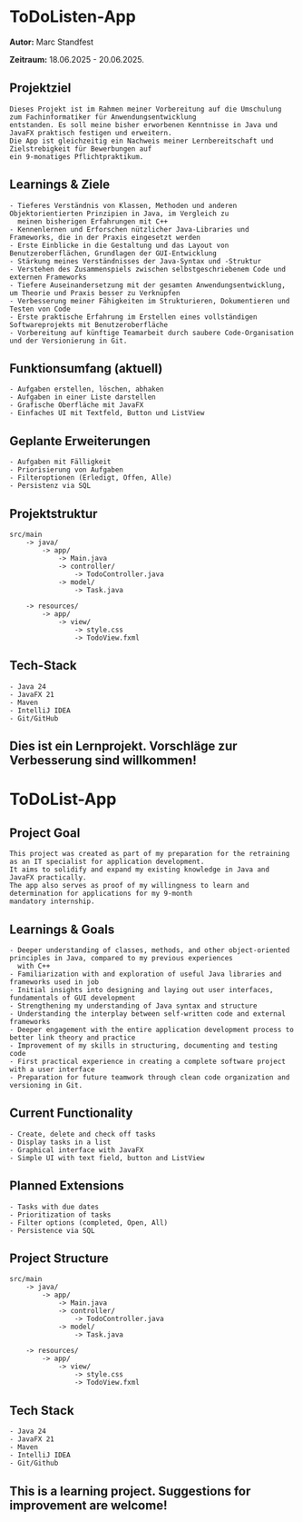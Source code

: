 
# ToDoListen-App
**Autor:** Marc Standfest

**Zeitraum:** 18.06.2025 - 20.06.2025.


## Projektziel

    Dieses Projekt ist im Rahmen meiner Vorbereitung auf die Umschulung zum Fachinformatiker für Anwendungsentwicklung
    entstanden. Es soll meine bisher erworbenen Kenntnisse in Java und JavaFX praktisch festigen und erweitern.
    Die App ist gleichzeitig ein Nachweis meiner Lernbereitschaft und Zielstrebigkeit für Bewerbungen auf
    ein 9-monatiges Pflichtpraktikum.



## Learnings & Ziele


    - Tieferes Verständnis von Klassen, Methoden und anderen Objektorientierten Prinzipien in Java, im Vergleich zu
      meinen bisherigen Erfahrungen mit C++
    - Kennenlernen und Erforschen nützlicher Java-Libraries und Frameworks, die in der Praxis eingesetzt werden
    - Erste Einblicke in die Gestaltung und das Layout von Benutzeroberflächen, Grundlagen der GUI-Entwicklung
    - Stärkung meines Verständnisses der Java-Syntax und -Struktur
    - Verstehen des Zusammenspiels zwischen selbstgeschriebenem Code und externen Frameworks
    - Tiefere Auseinandersetzung mit der gesamten Anwendungsentwicklung, um Theorie und Praxis besser zu Verknüpfen
    - Verbesserung meiner Fähigkeiten im Strukturieren, Dokumentieren und Testen von Code
    - Erste praktische Erfahrung im Erstellen eines vollständigen Softwareprojekts mit Benutzeroberfläche
    - Vorbereitung auf künftige Teamarbeit durch saubere Code-Organisation und der Versionierung in Git.



## Funktionsumfang (aktuell)


    - Aufgaben erstellen, löschen, abhaken
    - Aufgaben in einer Liste darstellen
    - Grafische Oberfläche mit JavaFX
    - Einfaches UI mit Textfeld, Button und ListView


## Geplante Erweiterungen


    - Aufgaben mit Fälligkeit
    - Priorisierung von Aufgaben
    - Filteroptionen (Erledigt, Offen, Alle)
    - Persistenz via SQL


## Projektstruktur


    src/main
        -> java/
            -> app/
                -> Main.java
                -> controller/
                    -> TodoController.java
                -> model/
                    -> Task.java

        -> resources/
            -> app/
                -> view/
                    -> style.css
                    -> TodoView.fxml


## Tech-Stack


    - Java 24
    - JavaFX 21
    - Maven
    - IntelliJ IDEA
    - Git/GitHub


## Dies ist ein Lernprojekt. Vorschläge zur Verbesserung sind willkommen!


# ToDoList-App


## Project Goal


    This project was created as part of my preparation for the retraining as an IT specialist for application development.
    It aims to solidify and expand my existing knowledge in Java and JavaFX practically.
    The app also serves as proof of my willingness to learn and determination for applications for my 9-month
    mandatory internship.


## Learnings & Goals


    - Deeper understanding of classes, methods, and other object-oriented principles in Java, compared to my previous experiences
      with C++
    - Familiarization with and exploration of useful Java libraries and frameworks used in job
    - Initial insights into designing and laying out user interfaces, fundamentals of GUI development
    - Strengthening my understanding of Java syntax and structure
    - Understanding the interplay between self-written code and external frameworks
    - Deeper engagement with the entire application development process to better link theory and practice
    - Improvement of my skills in structuring, documenting and testing code
    - First practical experience in creating a complete software project with a user interface
    - Preparation for future teamwork through clean code organization and versioning in Git.


## Current Functionality


    - Create, delete and check off tasks
    - Display tasks in a list
    - Graphical interface with JavaFX
    - Simple UI with text field, button and ListView


## Planned Extensions


    - Tasks with due dates
    - Prioritization of tasks
    - Filter options (completed, Open, All)
    - Persistence via SQL


## Project Structure


    src/main
        -> java/
            -> app/
                -> Main.java
                -> controller/
                    -> TodoController.java
                -> model/
                    -> Task.java

        -> resources/
            -> app/
                -> view/
                    -> style.css
                    -> TodoView.fxml


## Tech Stack


    - Java 24
    - JavaFX 21
    - Maven
    - IntelliJ IDEA
    - Git/Github


## This is a learning project. Suggestions for improvement are welcome!








